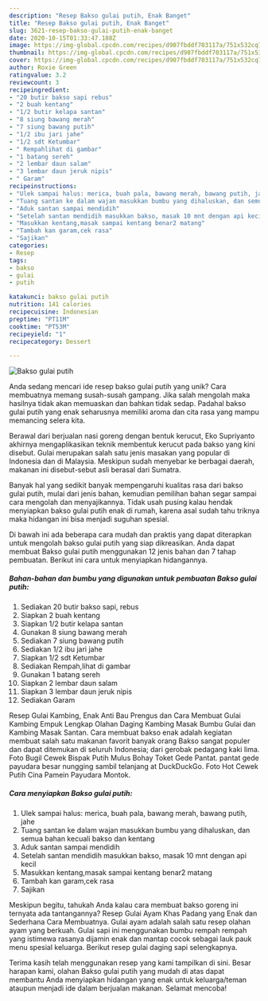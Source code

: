 ```yaml
---
description: "Resep Bakso gulai putih, Enak Banget"
title: "Resep Bakso gulai putih, Enak Banget"
slug: 3621-resep-bakso-gulai-putih-enak-banget
date: 2020-10-15T01:33:47.188Z
image: https://img-global.cpcdn.com/recipes/d907fbddf703117a/751x532cq70/bakso-gulai-putih-foto-resep-utama.jpg
thumbnail: https://img-global.cpcdn.com/recipes/d907fbddf703117a/751x532cq70/bakso-gulai-putih-foto-resep-utama.jpg
cover: https://img-global.cpcdn.com/recipes/d907fbddf703117a/751x532cq70/bakso-gulai-putih-foto-resep-utama.jpg
author: Roxie Green
ratingvalue: 3.2
reviewcount: 3
recipeingredient:
- "20 butir bakso sapi rebus"
- "2 buah kentang"
- "1/2 butir kelapa santan"
- "8 siung bawang merah"
- "7 siung bawang putih"
- "1/2 ibu jari jahe"
- "1/2 sdt Ketumbar"
- " Rempahlihat di gambar"
- "1 batang sereh"
- "2 lembar daun salam"
- "3 lembar daun jeruk nipis"
- " Garam"
recipeinstructions:
- "Ulek sampai halus: merica, buah pala, bawang merah, bawang putih, jahe"
- "Tuang santan ke dalam wajan masukkan bumbu yang dihaluskan, dan semua bahan kecuali bakso dan kentang"
- "Aduk santan sampai mendidih"
- "Setelah santan mendidih masukkan bakso, masak 10 mnt dengan api kecil"
- "Masukkan kentang,masak sampai kentang benar2 matang"
- "Tambah kan garam,cek rasa"
- "Sajikan"
categories:
- Resep
tags:
- bakso
- gulai
- putih

katakunci: bakso gulai putih 
nutrition: 141 calories
recipecuisine: Indonesian
preptime: "PT11M"
cooktime: "PT53M"
recipeyield: "1"
recipecategory: Dessert

---
```



![Bakso gulai putih](https://img-global.cpcdn.com/recipes/d907fbddf703117a/751x532cq70/bakso-gulai-putih-foto-resep-utama.jpg)

Anda sedang mencari ide resep bakso gulai putih yang unik? Cara membuatnya memang susah-susah gampang. Jika salah mengolah maka hasilnya tidak akan memuaskan dan bahkan tidak sedap. Padahal bakso gulai putih yang enak seharusnya memiliki aroma dan cita rasa yang mampu memancing selera kita.

Berawal dari berjualan nasi goreng dengan bentuk kerucut, Eko Supriyanto akhirnya mengaplikasikan teknik membentuk kerucut pada bakso yang kini disebut. Gulai merupakan salah satu jenis masakan yang popular di Indonesia dan di Malaysia. Meskipun sudah menyebar ke berbagai daerah, makanan ini disebut-sebut asli berasal dari Sumatra.

Banyak hal yang sedikit banyak mempengaruhi kualitas rasa dari bakso gulai putih, mulai dari jenis bahan, kemudian pemilihan bahan segar sampai cara mengolah dan menyajikannya. Tidak usah pusing kalau hendak menyiapkan bakso gulai putih enak di rumah, karena asal sudah tahu triknya maka hidangan ini bisa menjadi suguhan spesial.


Di bawah ini ada beberapa cara mudah dan praktis yang dapat diterapkan untuk mengolah bakso gulai putih yang siap dikreasikan. Anda dapat membuat Bakso gulai putih menggunakan 12 jenis bahan dan 7 tahap pembuatan. Berikut ini cara untuk menyiapkan hidangannya.

<!--inarticleads1-->

##### Bahan-bahan dan bumbu yang digunakan untuk pembuatan Bakso gulai putih:

1. Sediakan 20 butir bakso sapi, rebus
1. Siapkan 2 buah kentang
1. Siapkan 1/2 butir kelapa santan
1. Gunakan 8 siung bawang merah
1. Sediakan 7 siung bawang putih
1. Sediakan 1/2 ibu jari jahe
1. Siapkan 1/2 sdt Ketumbar
1. Sediakan  Rempah,lihat di gambar
1. Gunakan 1 batang sereh
1. Siapkan 2 lembar daun salam
1. Siapkan 3 lembar daun jeruk nipis
1. Sediakan  Garam


Resep Gulai Kambing, Enak Anti Bau Prengus dan Cara Membuat Gulai Kambing Empuk Lengkap Olahan Daging Kambing Masak Bumbu Gulai dan Kambing Masak Santan. Cara membuat bakso enak adalah kegiatan membuat salah satu makanan favorit banyak orang Bakso sangat populer dan dapat ditemukan di seluruh Indonesia; dari gerobak pedagang kaki lima. Foto Bugil Cewek Bispak Putih Mulus Bohay Toket Gede Pantat. pantat gede payudara besar nungging sambil telanjang at DuckDuckGo. Foto Hot Cewek Putih Cina Pamein Payudara Montok. 

<!--inarticleads2-->

##### Cara menyiapkan Bakso gulai putih:

1. Ulek sampai halus: merica, buah pala, bawang merah, bawang putih, jahe
1. Tuang santan ke dalam wajan masukkan bumbu yang dihaluskan, dan semua bahan kecuali bakso dan kentang
1. Aduk santan sampai mendidih
1. Setelah santan mendidih masukkan bakso, masak 10 mnt dengan api kecil
1. Masukkan kentang,masak sampai kentang benar2 matang
1. Tambah kan garam,cek rasa
1. Sajikan


Meskipun begitu, tahukah Anda kalau cara membuat bakso goreng ini ternyata ada tantangannya? Resep Gulai Ayam Khas Padang yang Enak dan Sederhana Cara Membuatnya. Gulai ayam adalah salah satu resep olahan ayam yang berkuah. Gulai sapi ini menggunakan bumbu rempah rempah yang istimewa rasanya dijamin enak dan mantap cocok sebagai lauk pauk menu spesial keluarga. Berikut resep gulai daging sapi selengkapnya. 

Terima kasih telah menggunakan resep yang kami tampilkan di sini. Besar harapan kami, olahan Bakso gulai putih yang mudah di atas dapat membantu Anda menyiapkan hidangan yang enak untuk keluarga/teman ataupun menjadi ide dalam berjualan makanan. Selamat mencoba!
